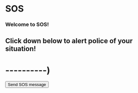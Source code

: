 # SOS
<!DOCTYPE html>
<html>
  <body>
  <h3>Welcome to SOS!</h3>
  <h2>Click down below to alert police of your situation!</h2>
  <h1>  ----------)</h1>
<button type="button" onclick="alert('Your message was sent!')">Send SOS message</button>
 
</body>
</html>
               
